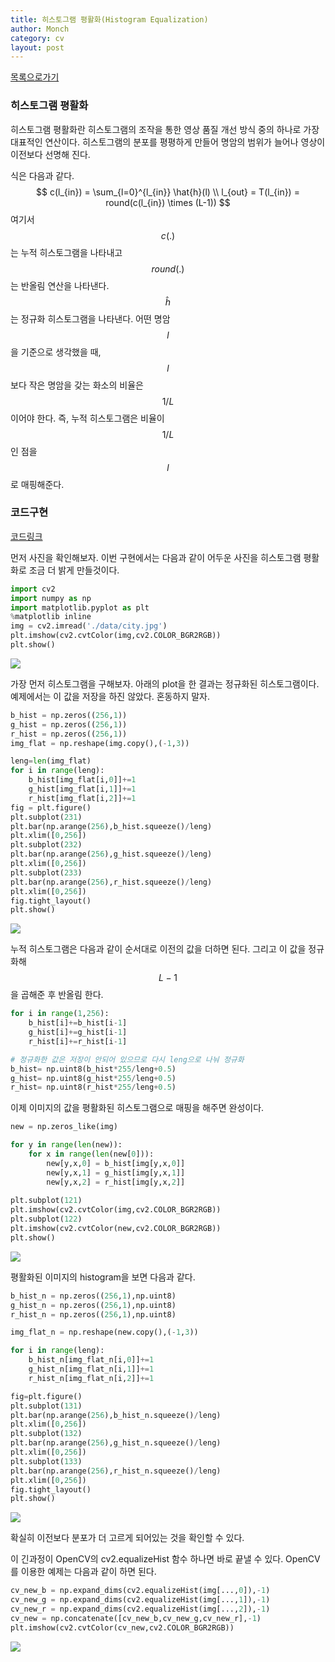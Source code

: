 ```yaml
---
title: 히스토그램 평활화(Histogram Equalization)
author: Monch
category: cv
layout: post
---
```


[목록으로가기](https://songminkee.github.io/cv/2030/05/03/list.html)

<h3>히스토그램 평활화</h3>

히스토그램 평활화란 히스토그램의 조작을 통한 영상 품질 개선 방식 중의 하나로 가장 대표적인 연산이다.
히스토그램의 분포를 평평하게 만들어 명암의 범위가 늘어나 영상이 이전보다 선명해 진다.

식은 다음과 같다.
$$
c(l_{in}) = \sum_{l=0}^{l_{in}} \hat{h}(l) \\
l_{out} = T(l_{in}) = round(c(l_{in}) \times (L-1))
$$
여기서 $$c(.)$$는 누적 히스토그램을 나타내고 $$round(.)$$는 반올림 연산을 나타낸다. $$\hat{h}$$는 정규화 히스토그램을 나타낸다.
어떤 명암 $$l$$을 기준으로 생각했을 때, $$l$$보다 작은 명암을 갖는 화소의 비율은 $$1/L$$이어야 한다.
즉, 누적 히스토그램은 비율이 $$1/L$$인 점을 $$l$$로 매핑해준다.



<h3>코드구현</h3>

[코드링크](https://github.com/Songminkee/computer_vision/blob/master/Histogram_Equalization.ipynb)

먼저 사진을 확인해보자. 이번 구현에서는 다음과 같이 어두운 사진을 히스토그램 평활화로 조금 더 밝게 만들것이다.

```python
import cv2
import numpy as np
import matplotlib.pyplot as plt
%matplotlib inline
img = cv2.imread('./data/city.jpg')
plt.imshow(cv2.cvtColor(img,cv2.COLOR_BGR2RGB))
plt.show()
```

<img src="{{'assets/picture/histogram_equal_ex1.jpg' | relative_url}}">

가장 먼저 히스토그램을 구해보자. 아래의 plot을 한 결과는 정규화된 히스토그램이다. 예제에서는 이 값을 저장을 하진 않았다. 혼동하지 말자.

```python
b_hist = np.zeros((256,1))
g_hist = np.zeros((256,1))
r_hist = np.zeros((256,1))
img_flat = np.reshape(img.copy(),(-1,3))

leng=len(img_flat)
for i in range(leng):
    b_hist[img_flat[i,0]]+=1
    g_hist[img_flat[i,1]]+=1
    r_hist[img_flat[i,2]]+=1
fig = plt.figure()
plt.subplot(231)
plt.bar(np.arange(256),b_hist.squeeze()/leng)
plt.xlim([0,256])
plt.subplot(232)
plt.bar(np.arange(256),g_hist.squeeze()/leng)
plt.xlim([0,256])
plt.subplot(233)
plt.bar(np.arange(256),r_hist.squeeze()/leng)
plt.xlim([0,256])
fig.tight_layout()
plt.show()
```

<img src="{{'assets/picture/histogram_equal_ex2.jpg' | relative_url}}">

누적 히스토그램은 다음과 같이 순서대로 이전의 값을 더하면 된다. 그리고 이 값을 정규화해 $$L-1$$을 곱해준 후 반올림 한다.

```python
for i in range(1,256):
    b_hist[i]+=b_hist[i-1]
    g_hist[i]+=g_hist[i-1]
    r_hist[i]+=r_hist[i-1]

# 정규화한 값은 저장이 안되어 있으므로 다시 leng으로 나눠 정규화
b_hist= np.uint8(b_hist*255/leng+0.5)
g_hist= np.uint8(g_hist*255/leng+0.5)
r_hist= np.uint8(r_hist*255/leng+0.5)
```

이제 이미지의 값을 평활화된 히스토그램으로 매핑을 해주면 완성이다.

```python
new = np.zeros_like(img)

for y in range(len(new)):
    for x in range(len(new[0])):
        new[y,x,0] = b_hist[img[y,x,0]]
        new[y,x,1] = g_hist[img[y,x,1]]
        new[y,x,2] = r_hist[img[y,x,2]]
        
plt.subplot(121)
plt.imshow(cv2.cvtColor(img,cv2.COLOR_BGR2RGB))
plt.subplot(122)
plt.imshow(cv2.cvtColor(new,cv2.COLOR_BGR2RGB))
plt.show()
```

<img src="{{'assets/picture/histogram_equal_ex3.jpg' | relative_url}}">

평활화된 이미지의 histogram을 보면 다음과 같다.

```python
b_hist_n = np.zeros((256,1),np.uint8)
g_hist_n = np.zeros((256,1),np.uint8)
r_hist_n = np.zeros((256,1),np.uint8)

img_flat_n = np.reshape(new.copy(),(-1,3))

for i in range(leng):
    b_hist_n[img_flat_n[i,0]]+=1
    g_hist_n[img_flat_n[i,1]]+=1
    r_hist_n[img_flat_n[i,2]]+=1

fig=plt.figure()
plt.subplot(131)
plt.bar(np.arange(256),b_hist_n.squeeze()/leng)
plt.xlim([0,256])
plt.subplot(132)
plt.bar(np.arange(256),g_hist_n.squeeze()/leng)
plt.xlim([0,256])
plt.subplot(133)
plt.bar(np.arange(256),r_hist_n.squeeze()/leng)
plt.xlim([0,256])
fig.tight_layout()
plt.show()
```

<img src="{{'assets/picture/histogram_equal_ex4.jpg' | relative_url}}">

확실히 이전보다 분포가 더 고르게 되어있는 것을 확인할 수 있다.

이 긴과정이 OpenCV의 cv2.equalizeHist 함수 하나면 바로 끝낼 수 있다.
OpenCV를 이용한 예제는 다음과 같이 하면 된다.

```python
cv_new_b = np.expand_dims(cv2.equalizeHist(img[...,0]),-1)
cv_new_g = np.expand_dims(cv2.equalizeHist(img[...,1]),-1)
cv_new_r = np.expand_dims(cv2.equalizeHist(img[...,2]),-1)
cv_new = np.concatenate([cv_new_b,cv_new_g,cv_new_r],-1)
plt.imshow(cv2.cvtColor(cv_new,cv2.COLOR_BGR2RGB))
```

<img src="{{'assets/picture/histogram_equal_ex5.jpg' | relative_url}}">